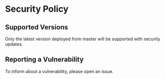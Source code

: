 # Security Policy

## Supported Versions

Only the latest version deployed from master will be supported with security updates.

## Reporting a Vulnerability

To inform about a vulnerability, please open an issue. 

